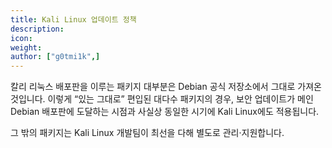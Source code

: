 ```yaml
---
title: Kali Linux 업데이트 정책
description:
icon:
weight:
author: ["g0tmi1k",]
---
```


칼리 리눅스 배포판을 이루는 패키지 대부분은 Debian 공식 저장소에서 그대로 가져온 것입니다. 이렇게 “있는 그대로” 편입된 대다수 패키지의 경우, 보안 업데이트가 메인 Debian 배포판에 도달하는 시점과 사실상 동일한 시기에 Kali Linux에도 적용됩니다.

그 밖의 패키지는 Kali Linux 개발팀이 최선을 다해 별도로 관리·지원합니다.
